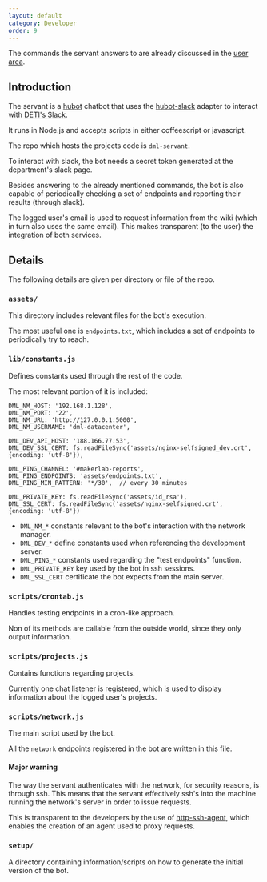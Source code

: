 ```yaml
---
layout: default
category: Developer
order: 9
---
```


The commands the servant answers to are already discussed in the [user
area](../../user/Servant/).

## Introduction

The servant is a [hubot](https://hubot.github.com/) chatbot that uses the
[hubot-slack](https://www.npmjs.com/package/hubot-slack) adapter to interact
with [DETI's Slack](https://detiuaveiro.slack.com).

It runs in Node.js and accepts scripts in either coffeescript or javascript.

The repo which hosts the projects code is `dml-servant`.

To interact with slack, the bot needs a secret token generated at the
department's slack page.

Besides answering to the already mentioned commands, the bot is also capable of
periodically checking a set of endpoints and reporting their results (through
slack).

The logged user's email is used to request information from the wiki (which in
turn also uses the same email). This makes transparent (to the user) the
integration of both services.

## Details

The following details are given per directory or file of the repo.

### `assets/`

This directory includes relevant files for the bot's execution.

The most useful one is `endpoints.txt`, which includes a set of endpoints to
periodically try to reach.

### `lib/constants.js`

Defines constants used through the rest of the code.

The most relevant portion of it is included:
```
DML_NM_HOST: '192.168.1.128',
DML_NM_PORT: '22',
DML_NM_URL: 'http://127.0.0.1:5000',
DML_NM_USERNAME: 'dml-datacenter',

DML_DEV_API_HOST: '188.166.77.53',
DML_DEV_SSL_CERT: fs.readFileSync('assets/nginx-selfsigned_dev.crt', {encoding: 'utf-8'}),

DML_PING_CHANNEL: '#makerlab-reports',
DML_PING_ENDPOINTS: 'assets/endpoints.txt',
DML_PING_MIN_PATTERN: '*/30',  // every 30 minutes

DML_PRIVATE_KEY: fs.readFileSync('assets/id_rsa'),
DML_SSL_CERT: fs.readFileSync('assets/nginx-selfsigned.crt', {encoding: 'utf-8'})
```

* `DML_NM_*` constants relevant to the bot's interaction with the network manager.
* `DML_DEV_*` define constants used when referencing the development server.
* `DML_PING_*` constants used regarding the "test endpoints" function.
* `DML_PRIVATE_KEY` key used by the bot in ssh sessions.
* `DML_SSL_CERT` certificate the bot expects from the main server.

### `scripts/crontab.js`

Handles testing endpoints in a cron-like approach.

Non of its methods are callable from the outside world, since they only output
information.

### `scripts/projects.js`

Contains functions regarding projects.

Currently one chat listener is registered, which is used to display information
about the logged user's projects.

### `scripts/network.js`

The main script used by the bot.

All the `network` endpoints registered in the bot are written in this file.

#### Major warning

The way the servant authenticates with the network, for security reasons, is
through ssh. This means that the servant effectively ssh's into the machine
running the network's server in order to issue requests.

This is transparent to the developers by the use of
[http-ssh-agent](https://www.npmjs.com/package/http-ssh-agent), which enables
the creation of an agent used to proxy requests.

### `setup/`

A directory containing information/scripts on how to generate the initial
version of the bot.
